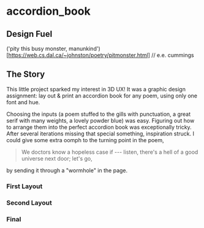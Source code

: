 # accordion_book

## Design Fuel

('pity this busy monster, manunkind')[https://web.cs.dal.ca/~johnston/poetry/pitmonster.html] // e.e. cummings

## The Story

This little project sparked my interest in 3D UX! It was a graphic design assignment: lay out & print an accordion book for any poem, using only one font and hue.

Choosing the inputs (a poem stuffed to the gills with punctuation, a great serif with many weights, a lovely powder blue) was easy. Figuring out how to arrange them into the perfect accordion book was exceptionally tricky. After several iterations missing that special something, inspiration struck. I could give some extra oomph to the turning point in the poem,

> We doctors know a hopeless case if --- 
> listen, there's a hell of a good 
> universe next door; let's go,

by sending it through a "wormhole" in the page.
### First Layout

### Second Layout

### Final
